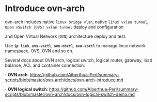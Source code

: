 # Introduce ovn-arch

ovn-arch includes native `linux bridge vlan`, native `linux vxlan tunnel`, `Open vSwitch (OVS) vxlan tunnel` deploy and configuration

and Open Virtual Network (`OVN`) architecture deploy and test.

Use **`ip link`**, **`ovs-vsctl`**, **`ovn-nbctl`**, **`ovn-sbctl`** to manage linux network namespace, OVS, OVN and so on.


Several docs about OVN arch, logical switch, logical router, gateway, load balance, ACL and container connection:

**·** **OVN arch**: https://github.com/Alberthua-Perl/summary-scripts/blob/master/ovn-arch/docs/ovn-arch-introduce.md

**·** **OVN logical switch**: https://github.com/Alberthua-Perl/summary-scripts/blob/master/ovn-arch/docs/ovn-logical-switch-demo.md
